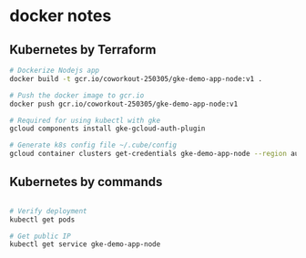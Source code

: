 # docker notes

## Kubernetes by Terraform

```bash
# Dockerize Nodejs app
docker build -t gcr.io/coworkout-250305/gke-demo-app-node:v1 .

# Push the docker image to gcr.io
docker push gcr.io/coworkout-250305/gke-demo-app-node:v1

# Required for using kubectl with gke
gcloud components install gke-gcloud-auth-plugin

# Generate k8s config file ~/.cube/config
gcloud container clusters get-credentials gke-demo-app-node --region australia-southeast1

```

## Kubernetes by commands

```bash

# Verify deployment
kubectl get pods

# Get public IP
kubectl get service gke-demo-app-node

```
